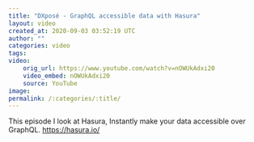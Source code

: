 ```yaml
---
title: "DXposé - GraphQL accessible data with Hasura"
layout: video
created_at: 2020-09-03 03:52:19 UTC
author: ""
categories: video
tags: 
video:
    orig_url: https://www.youtube.com/watch?v=nOWUkAdxi20
    video_embed: nOWUkAdxi20
    source: YouTube
image: 
permalink: /:categories/:title/
---
```

This episode I look at Hasura, Instantly make your data accessible over GraphQL. https://hasura.io/